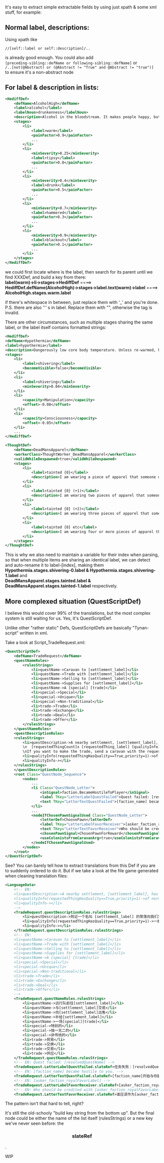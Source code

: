 It's easy to extract simple extractable fields by using just xpath & some xml stuff, for example:

## Normal label, descriptions:
Using xpath like

```xpath
//[self::label or self::description]/..
```
is already good enough. You could also add  
`[preceding-sibling::defName or following-sibling::defName]` or  
`/..[not(@Abstract) or (@Abstract != "True" and @Abstract != "true")]`  
to ensure it's a non-abstract node


## For label & description in lists:

```xml
<HediffDef>
	<defName>AlcoholHigh</defName>
	<label>alcohol</label>
	<labelNoun>drunkenness</labelNoun>
	<description>Alcohol in the bloodstream. It makes people happy, but reduces capacities.</description>
	<stages>
		<li>
			<label>warm</label>
			<painFactor>0.9</painFactor>
			...
		</li>
		<li>
			<minSeverity>0.25</minSeverity>
			<label>tipsy</label>
			<painFactor>0.8</painFactor>
			...
		</li>
		<li>
			<minSeverity>0.4</minSeverity>
			<label>drunk</label>
			<painFactor>0.5</painFactor>
			...
		</li>
		<li>
			<minSeverity>0.7</minSeverity>
			<label>hammered</label>
			<painFactor>0.3</painFactor>
			...
		</li>
		<li>
			<minSeverity>0.9</minSeverity>
			<label>blackout</label>
			<painFactor>0.1</painFactor>
			...
		</li>
	</stages>
</HediffDef>
```
we could first locate where is the label, then search for its parent until we find XXXDef, and build a key from there:  
**label(warm)->li->stages->HediffDef** ====> **HediffDef.defName(AlcoholHigh)->stages->label.text(warm)->label** ====> **AlcoholHigh.stages.warm.label**  
  
if there's whitespace in between, just replace them with '_' and you're done.  
P.S. there are also '\'' s in label. Replace them with "", otherwise the tag is invalid.


There are other circumstances, such as multiple stages sharing the same label, or the label itself contains formatted strings:
```xml
<HediffDef>
<defName>Hypothermia</defName>
<label>hypothermia</label>
<description>Dangerously low core body temperature. Unless re-warmed, hypothermia gets worse and ends in death. Recovery is quick once the victim is re-warmed. Avoid hypothermia by wearing warm clothes in cold environments.</description>
<stages>
	<li>
		<label>shivering</label>
		<becomeVisible>false</becomeVisible>
	</li>
	<li>
		<label>shivering</label>
		<minSeverity>0.04</minSeverity>
	</li>
	<li>
		<capacity>Manipulation</capacity>
		<offset>-0.08</offset>
	</li>
	<li>
		<capacity>Consciousness</capacity>
		<offset>-0.05</offset>
	</li>
	...
</HediffDef>

<ThoughtDef>
	<defName>DeadMansApparel</defName>
	<workerClass>ThoughtWorker_DeadMansApparel</workerClass>
	<validWhileDespawned>true</validWhileDespawned>
	<stages>
		<li>
			<label>tainted {0}</label>
			<description>I am wearing a piece of apparel that someone died in. It creeps me out and feels dirty.</description>
		</li>
		<li>
			<label>tainted {0} (+1)</label>
			<description>I am wearing two pieces of apparel that someone died in. It creeps me out and feels dirty.</description>
		</li>
		<li>
			<label>tainted {0} (+2)</label>
			<description>I am wearing three pieces of apparel that someone died in. It creeps me out and feels dirty.</description>
		</li>
		<li>
			<label>tainted {0} etc</label>
			<description>I am wearing four or more pieces of apparel that someone died in. It creeps me out and feels dirty.</description>
		</li>
	</stages>
</ThoughtDef>
```
This is why we also need to maintain a variable for their index when parsing, so that when multiple items are sharing an identical label, we can detect and auto-rename it to label-[index], making them  
**Hypothermia.stages.shivering-0.label & Hypothermia.stages.shivering-1.label** and  
**DeadMansApparel.stages.tainted.label & DeadMansApparel.stages.tainted-1.label** respectively.




## More complexed situation (QuestScriptDef)
I believe this would cover 99% of the translations, but the most complex system is still waiting for us.
Yes, it's QuestScriptDef.

Unlike other "rather static" Defs, QuestScriptDefs are basically "Tynan-script" written in xml.

Take a look at Script_TradeRequest.xml:
```xml
<QuestScriptDef>
	<defName>TradeRequest</defName>
	<questNameRules>
		<rulesStrings>
			<li>questName->Caravan to [settlement_label]</li>
			<li>questName->Trade with [settlement_label]</li>
			<li>questName->Selling to [settlement_label]</li>
			<li>questName->Supplies for [settlement_label]</li>
			<li>questName->A [special] [trade]</li>
			<li>special->Special</li>
			<li>special->Unique</li>
			<li>special->Non-traditional</li>
			<li>trade->Trade</li>
			<li>trade->Exchange</li>
			<li>trade->Deal</li>
			<li>trade->Offer</li>
		</rulesStrings>
	</questNameRules>
	<questDescriptionRules>
	<rulesStrings>
		<li>questDescription->A nearby settlement, [settlement_label], has a special trade request. They would like to purchase:
		\n  [requestedThingCount]x [requestedThing_label] [qualityInfo](worth [requestedThingMarketValue_money])
		\nIf you want to make the trade, send a caravan with the requested items. The estimated travel time is [estimatedTravelTime_duration].</li>
		<li>qualityInfo(requestedThingHasQuality==True,priority=1)->of normal+ quality </li>
		<li>qualityInfo-></li>
	</rulesStrings>
	</questDescriptionRules>
	<root Class="QuestNode_Sequence">
		<nodes>
			...
			<li Class="QuestNode_Letter">
				<inSignal>faction.BecameHostileToPlayer</inSignal>
				<label TKey="LetterLabelQuestFailed">Quest failed: [resolvedQuestName]</label>
				<text TKey="LetterTextQuestFailed">[faction_name] became hostile to you.</text>
			</li>
			...
			<nodeIfChosenPawnSignalUsed Class="QuestNode_Letter">
				<letterDef>ChoosePawn</letterDef>
				<label TKey="LetterLabelFavorReceiver">[asker_faction_royalFavorLabel]</label>
				<text TKey="LetterTextFavorReceiver">Who should be credited with [asker_faction_royalFavorLabel] for fulfilling the trade request?</text>
				<chosenPawnSignal>ChosenPawnForReward</chosenPawnSignal>
				<useColonistsFromCaravanArg>true</useColonistsFromCaravanArg>
			</nodeIfChosenPawnSignalUsed>
		</nodes>
	</root>
</QuestScriptDef>
```

See? You can barely tell how to extract translations from this Def if you are to suddenly ordered to do it. But if we take a look at the file game generated when cleaning translation files:

```xml
<LanguageData>
	<!-- EN:
	<li>questDescription->A nearby settlement, [settlement_label], has a special trade request. They would like to purchase:\n\n  [requestedThingCount]x [requestedThing_label] [qualityInfo](worth [requestedThingMarketValue_money])\n\nIf you want to make the trade, send a caravan with the requested items. The estimated travel time is [estimatedTravelTime_duration].</li>
	<li>qualityInfo(requestedThingHasQuality==True,priority=1)->of normal+ quality </li>
	<li>qualityInfo-></li>
	-->
	<TradeRequest.questDescriptionRules.rulesStrings>
		<li>questDescription->附近一个名叫 [settlement_label] 的聚落向我们发出了一场交易请求。 他们想采购以下物资：\n\n  [requestedThingCount]x [qualityInfo] [requestedThing_label](价值： [requestedThingMarketValue_money])\n\n如果你同意这场交易，请派出一支携带相应物资的远行队前往目标地点。 旅途预估时间约为：[estimatedTravelTime_duration]。</li>
		<li>qualityInfo(requestedThingHasQuality==True,priority=1)->一般品质以上</li>
		<li>qualityInfo-></li>
	</TradeRequest.questDescriptionRules.rulesStrings>
	<!-- EN:
	<li>questName->Caravan to [settlement_label]</li>
	<li>questName->Trade with [settlement_label]</li>
	<li>questName->Selling to [settlement_label]</li>
	<li>questName->Supplies for [settlement_label]</li>
	<li>questName->A [special] [trade]</li>
	<li>special->Special</li>
	<li>special->Unique</li>
	<li>special->Non-traditional</li>
	<li>trade->Trade</li>
	<li>trade->Exchange</li>
	<li>trade->Deal</li>
	<li>trade->Offer</li>
	-->
	<TradeRequest.questNameRules.rulesStrings>
		<li>questName->远行队前往[settlement_label]</li>
		<li>questName->与[settlement_label]交易</li>
		<li>questName->向[settlement_label]出售</li>
		<li>questName->补给[settlement_label]</li>
		<li>questName->一场[special][trade]</li>
		<li>special->特别的</li>
		<li>special->独一无二的</li>
		<li>special->非传统的</li>
		<li>trade->贸易</li>
		<li>trade->交换</li>
		<li>trade->交易</li>
		<li>trade->供应</li>
	</TradeRequest.questNameRules.rulesStrings>
	<!-- EN: Quest failed: [resolvedQuestName] -->
	<TradeRequest.LetterLabelQuestFailed.slateRef>任务失败：[resolvedQuestName]</TradeRequest.LetterLabelQuestFailed.slateRef>
	<!-- EN: [faction_name] became hostile to you. -->
	<TradeRequest.LetterTextQuestFailed.slateRef>[faction_name]开始与你敌对了。</TradeRequest.LetterTextQuestFailed.slateRef>
	<!-- EN: [asker_faction_royalFavorLabel] -->
	<TradeRequest.LetterLabelFavorReceiver.slateRef>[asker_faction_royalFavorLabel]</TradeRequest.LetterLabelFavorReceiver.slateRef>
	<!-- EN: Who should be credited with [asker_faction_royalFavorLabel] for fulfilling the trade request? -->
	<TradeRequest.LetterTextFavorReceiver.slateRef>谁应该作为[asker_faction_royalFavorLabel]以完成此次交易任务？</TradeRequest.LetterTextFavorReceiver.slateRef>
```

The pattern isn't that hard to tell, right?

It's still the old-schooly "build key string from the bottom up". But the final node could be either the name of the list itself (rulesStrings) or a new key we've never seen before: the

<h3 style="text-align: center;">slateRef</h3>.

WIP